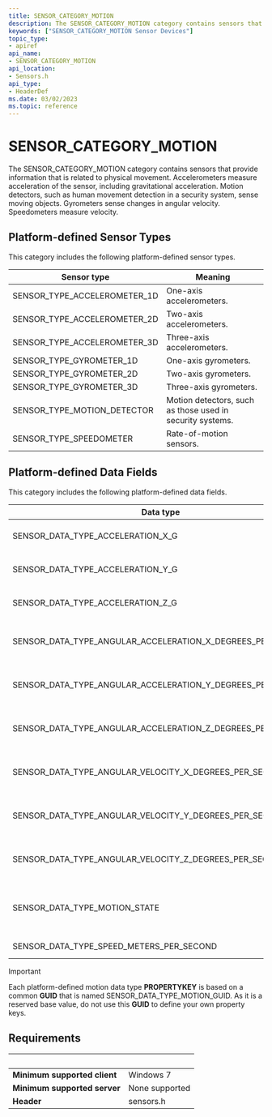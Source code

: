 ```yaml
---
title: SENSOR_CATEGORY_MOTION
description: The SENSOR_CATEGORY_MOTION category contains sensors that provide information that is related to physical movement.
keywords: ["SENSOR_CATEGORY_MOTION Sensor Devices"]
topic_type:
- apiref
api_name:
- SENSOR_CATEGORY_MOTION
api_location:
- Sensors.h
api_type:
- HeaderDef
ms.date: 03/02/2023
ms.topic: reference
---
```


# SENSOR_CATEGORY_MOTION

The SENSOR_CATEGORY_MOTION category contains sensors that provide information that is related to physical movement. Accelerometers measure acceleration of the sensor, including gravitational acceleration. Motion detectors, such as human movement detection in a security system, sense moving objects. Gyrometers sense changes in angular velocity. Speedometers measure velocity.

## Platform-defined Sensor Types

This category includes the following platform-defined sensor types.

| Sensor type | Meaning |
|---|---|
| SENSOR_TYPE_ACCELEROMETER_1D | One-axis accelerometers. |
| SENSOR_TYPE_ACCELEROMETER_2D | Two-axis accelerometers. |
| SENSOR_TYPE_ACCELEROMETER_3D | Three-axis accelerometers. |
| SENSOR_TYPE_GYROMETER_1D | One-axis gyrometers. |
| SENSOR_TYPE_GYROMETER_2D | Two-axis gyrometers. |
| SENSOR_TYPE_GYROMETER_3D | Three-axis gyrometers. |
| SENSOR_TYPE_MOTION_DETECTOR | Motion detectors, such as those used in security systems. |
| SENSOR_TYPE_SPEEDOMETER | Rate-of-motion sensors. |

## Platform-defined Data Fields

This category includes the following platform-defined data fields.

| Data type | Type | Meaning |
|---|---|---|
| SENSOR_DATA_TYPE_ACCELERATION_X_G | **VT_R8** | X-axis acceleration, in gs. |
| SENSOR_DATA_TYPE_ACCELERATION_Y_G | **VT_R8** | Y-axis acceleration, in gs. |
| SENSOR_DATA_TYPE_ACCELERATION_Z_G | **VT_R8** | Z-axis acceleration, in gs. |
| SENSOR_DATA_TYPE_ANGULAR_ACCELERATION_X_DEGREES_PER_SECOND | **VT_R8** | Gyrometric x-axis acceleration, in degrees per second. squared. |
| SENSOR_DATA_TYPE_ANGULAR_ACCELERATION_Y_DEGREES_PER_SECOND | **VT_R8** | Gyrometric y-axis acceleration, in degrees per second squared. |
| SENSOR_DATA_TYPE_ANGULAR_ACCELERATION_Z_DEGREES_PER_SECOND | **VT_R8** | Gyrometric z-axis acceleration, in degrees per second squared. |
| SENSOR_DATA_TYPE_ANGULAR_VELOCITY_X_DEGREES_PER_SECOND | **VT_R8** | Gyrometric x-axis velocity, in degrees per second. |
| SENSOR_DATA_TYPE_ANGULAR_VELOCITY_Y_DEGREES_PER_SECOND | **VT_R8** | Gyrometric y-axis velocity, in degrees per second. |
| SENSOR_DATA_TYPE_ANGULAR_VELOCITY_Z_DEGREES_PER_SECOND | **VT_R8** | Gyrometric z-axis velocity, in degrees per second. |
| SENSOR_DATA_TYPE_MOTION_STATE | **VT_BOOL** | **VARIANT_TRUE** if motion is detected, otherwise **VARIANT_FALSE**. |
| SENSOR_DATA_TYPE_SPEED_METERS_PER_SECOND | **VT_R8** | Speed in meters per second. |

> [!IMPORTANT]
> Each platform-defined motion data type **PROPERTYKEY** is based on a common **GUID** that is named SENSOR_DATA_TYPE_MOTION_GUID. As it is a reserved base value, do not use this **GUID** to define your own property keys.

## Requirements

| &nbsp; | &nbsp; |
|---|---|
| **Minimum supported client** | Windows 7 |
| **Minimum supported server** | None supported |
| **Header** | sensors.h |
